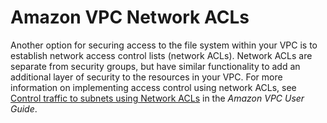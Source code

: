 # Amazon VPC Network ACLs<a name="limit-access-acl"></a>

Another option for securing access to the file system within your VPC is to establish network access control lists \(network ACLs\)\. Network ACLs are separate from security groups, but have similar functionality to add an additional layer of security to the resources in your VPC\. For more information on implementing access control using network ACLs, see [Control traffic to subnets using Network ACLs](https://docs.aws.amazon.com/vpc/latest/userguide/vpc-network-acls.html) in the *Amazon VPC User Guide*\. 